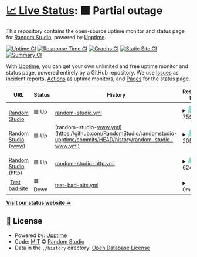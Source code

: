 # [📈 Live Status](https://status.random.studio): <!--live status--> **🟧 Partial outage**

This repository contains the open-source uptime monitor and status page for [Random Studio](https://random.studio), powered by [Upptime](https://github.com/upptime/upptime).

[![Uptime CI](https://github.com/RandomStudio/randomstudio-upptime/workflows/Uptime%20CI/badge.svg)](https://github.com/RandomStudio/randomstudio-upptime/actions?query=workflow%3A%22Uptime+CI%22)
[![Response Time CI](https://github.com/RandomStudio/randomstudio-upptime/workflows/Response%20Time%20CI/badge.svg)](https://github.com/RandomStudio/randomstudio-upptime/actions?query=workflow%3A%22Response+Time+CI%22)
[![Graphs CI](https://github.com/RandomStudio/randomstudio-upptime/workflows/Graphs%20CI/badge.svg)](https://github.com/RandomStudio/randomstudio-upptime/actions?query=workflow%3A%22Graphs+CI%22)
[![Static Site CI](https://github.com/RandomStudio/randomstudio-upptime/workflows/Static%20Site%20CI/badge.svg)](https://github.com/RandomStudio/randomstudio-upptime/actions?query=workflow%3A%22Static+Site+CI%22)
[![Summary CI](https://github.com/RandomStudio/randomstudio-upptime/workflows/Summary%20CI/badge.svg)](https://github.com/RandomStudio/randomstudio-upptime/actions?query=workflow%3A%22Summary+CI%22)

With [Upptime](https://upptime.js.org), you can get your own unlimited and free uptime monitor and status page, powered entirely by a GitHub repository. We use [Issues](https://github.com/RandomStudio/randomstudio-upptime/issues) as incident reports, [Actions](https://github.com/RandomStudio/randomstudio-upptime/actions) as uptime monitors, and [Pages](https://status.random.studio) for the status page.

<!--start: status pages-->
<!-- This summary is generated by Upptime (https://github.com/upptime/upptime) -->
<!-- Do not edit this manually, your changes will be overwritten -->
<!-- prettier-ignore -->
| URL | Status | History | Response Time | Uptime |
| --- | ------ | ------- | ------------- | ------ |
| <img alt="" src="https://icons.duckduckgo.com/ip3/random.studio.ico" height="13"> [Random Studio](https://random.studio) | 🟩 Up | [random-studio.yml](https://github.com/RandomStudio/randomstudio-upptime/commits/HEAD/history/random-studio.yml) | <details><summary><img alt="Response time graph" src="./graphs/random-studio/response-time-week.png" height="20"> 759ms</summary><br><a href="https://status.random.studio/history/random-studio"><img alt="Response time 818" src="https://img.shields.io/endpoint?url=https%3A%2F%2Fraw.githubusercontent.com%2FRandomStudio%2Frandomstudio-upptime%2FHEAD%2Fapi%2Frandom-studio%2Fresponse-time.json"></a><br><a href="https://status.random.studio/history/random-studio"><img alt="24-hour response time 836" src="https://img.shields.io/endpoint?url=https%3A%2F%2Fraw.githubusercontent.com%2FRandomStudio%2Frandomstudio-upptime%2FHEAD%2Fapi%2Frandom-studio%2Fresponse-time-day.json"></a><br><a href="https://status.random.studio/history/random-studio"><img alt="7-day response time 759" src="https://img.shields.io/endpoint?url=https%3A%2F%2Fraw.githubusercontent.com%2FRandomStudio%2Frandomstudio-upptime%2FHEAD%2Fapi%2Frandom-studio%2Fresponse-time-week.json"></a><br><a href="https://status.random.studio/history/random-studio"><img alt="30-day response time 783" src="https://img.shields.io/endpoint?url=https%3A%2F%2Fraw.githubusercontent.com%2FRandomStudio%2Frandomstudio-upptime%2FHEAD%2Fapi%2Frandom-studio%2Fresponse-time-month.json"></a><br><a href="https://status.random.studio/history/random-studio"><img alt="1-year response time 818" src="https://img.shields.io/endpoint?url=https%3A%2F%2Fraw.githubusercontent.com%2FRandomStudio%2Frandomstudio-upptime%2FHEAD%2Fapi%2Frandom-studio%2Fresponse-time-year.json"></a></details> | <details><summary><a href="https://status.random.studio/history/random-studio">100.00%</a></summary><a href="https://status.random.studio/history/random-studio"><img alt="All-time uptime 100.00%" src="https://img.shields.io/endpoint?url=https%3A%2F%2Fraw.githubusercontent.com%2FRandomStudio%2Frandomstudio-upptime%2FHEAD%2Fapi%2Frandom-studio%2Fuptime.json"></a><br><a href="https://status.random.studio/history/random-studio"><img alt="24-hour uptime 100.00%" src="https://img.shields.io/endpoint?url=https%3A%2F%2Fraw.githubusercontent.com%2FRandomStudio%2Frandomstudio-upptime%2FHEAD%2Fapi%2Frandom-studio%2Fuptime-day.json"></a><br><a href="https://status.random.studio/history/random-studio"><img alt="7-day uptime 100.00%" src="https://img.shields.io/endpoint?url=https%3A%2F%2Fraw.githubusercontent.com%2FRandomStudio%2Frandomstudio-upptime%2FHEAD%2Fapi%2Frandom-studio%2Fuptime-week.json"></a><br><a href="https://status.random.studio/history/random-studio"><img alt="30-day uptime 100.00%" src="https://img.shields.io/endpoint?url=https%3A%2F%2Fraw.githubusercontent.com%2FRandomStudio%2Frandomstudio-upptime%2FHEAD%2Fapi%2Frandom-studio%2Fuptime-month.json"></a><br><a href="https://status.random.studio/history/random-studio"><img alt="1-year uptime 100.00%" src="https://img.shields.io/endpoint?url=https%3A%2F%2Fraw.githubusercontent.com%2FRandomStudio%2Frandomstudio-upptime%2FHEAD%2Fapi%2Frandom-studio%2Fuptime-year.json"></a></details>
| <img alt="" src="https://icons.duckduckgo.com/ip3/random.studio.ico" height="13"> [Random Studio (www)](https://random.studio) | 🟩 Up | [random-studio-www.yml](https://github.com/RandomStudio/randomstudio-upptime/commits/HEAD/history/random-studio-www.yml) | <details><summary><img alt="Response time graph" src="./graphs/random-studio-www/response-time-week.png" height="20"> 205ms</summary><br><a href="https://status.random.studio/history/random-studio-www"><img alt="Response time 231" src="https://img.shields.io/endpoint?url=https%3A%2F%2Fraw.githubusercontent.com%2FRandomStudio%2Frandomstudio-upptime%2FHEAD%2Fapi%2Frandom-studio-www%2Fresponse-time.json"></a><br><a href="https://status.random.studio/history/random-studio-www"><img alt="24-hour response time 171" src="https://img.shields.io/endpoint?url=https%3A%2F%2Fraw.githubusercontent.com%2FRandomStudio%2Frandomstudio-upptime%2FHEAD%2Fapi%2Frandom-studio-www%2Fresponse-time-day.json"></a><br><a href="https://status.random.studio/history/random-studio-www"><img alt="7-day response time 205" src="https://img.shields.io/endpoint?url=https%3A%2F%2Fraw.githubusercontent.com%2FRandomStudio%2Frandomstudio-upptime%2FHEAD%2Fapi%2Frandom-studio-www%2Fresponse-time-week.json"></a><br><a href="https://status.random.studio/history/random-studio-www"><img alt="30-day response time 224" src="https://img.shields.io/endpoint?url=https%3A%2F%2Fraw.githubusercontent.com%2FRandomStudio%2Frandomstudio-upptime%2FHEAD%2Fapi%2Frandom-studio-www%2Fresponse-time-month.json"></a><br><a href="https://status.random.studio/history/random-studio-www"><img alt="1-year response time 231" src="https://img.shields.io/endpoint?url=https%3A%2F%2Fraw.githubusercontent.com%2FRandomStudio%2Frandomstudio-upptime%2FHEAD%2Fapi%2Frandom-studio-www%2Fresponse-time-year.json"></a></details> | <details><summary><a href="https://status.random.studio/history/random-studio-www">100.00%</a></summary><a href="https://status.random.studio/history/random-studio-www"><img alt="All-time uptime 100.00%" src="https://img.shields.io/endpoint?url=https%3A%2F%2Fraw.githubusercontent.com%2FRandomStudio%2Frandomstudio-upptime%2FHEAD%2Fapi%2Frandom-studio-www%2Fuptime.json"></a><br><a href="https://status.random.studio/history/random-studio-www"><img alt="24-hour uptime 100.00%" src="https://img.shields.io/endpoint?url=https%3A%2F%2Fraw.githubusercontent.com%2FRandomStudio%2Frandomstudio-upptime%2FHEAD%2Fapi%2Frandom-studio-www%2Fuptime-day.json"></a><br><a href="https://status.random.studio/history/random-studio-www"><img alt="7-day uptime 100.00%" src="https://img.shields.io/endpoint?url=https%3A%2F%2Fraw.githubusercontent.com%2FRandomStudio%2Frandomstudio-upptime%2FHEAD%2Fapi%2Frandom-studio-www%2Fuptime-week.json"></a><br><a href="https://status.random.studio/history/random-studio-www"><img alt="30-day uptime 100.00%" src="https://img.shields.io/endpoint?url=https%3A%2F%2Fraw.githubusercontent.com%2FRandomStudio%2Frandomstudio-upptime%2FHEAD%2Fapi%2Frandom-studio-www%2Fuptime-month.json"></a><br><a href="https://status.random.studio/history/random-studio-www"><img alt="1-year uptime 100.00%" src="https://img.shields.io/endpoint?url=https%3A%2F%2Fraw.githubusercontent.com%2FRandomStudio%2Frandomstudio-upptime%2FHEAD%2Fapi%2Frandom-studio-www%2Fuptime-year.json"></a></details>
| <img alt="" src="https://icons.duckduckgo.com/ip3/random.studio.ico" height="13"> [Random Studio (http)](http://random.studio) | 🟩 Up | [random-studio-http.yml](https://github.com/RandomStudio/randomstudio-upptime/commits/HEAD/history/random-studio-http.yml) | <details><summary><img alt="Response time graph" src="./graphs/random-studio-http/response-time-week.png" height="20"> 624ms</summary><br><a href="https://status.random.studio/history/random-studio-http"><img alt="Response time 647" src="https://img.shields.io/endpoint?url=https%3A%2F%2Fraw.githubusercontent.com%2FRandomStudio%2Frandomstudio-upptime%2FHEAD%2Fapi%2Frandom-studio-http%2Fresponse-time.json"></a><br><a href="https://status.random.studio/history/random-studio-http"><img alt="24-hour response time 857" src="https://img.shields.io/endpoint?url=https%3A%2F%2Fraw.githubusercontent.com%2FRandomStudio%2Frandomstudio-upptime%2FHEAD%2Fapi%2Frandom-studio-http%2Fresponse-time-day.json"></a><br><a href="https://status.random.studio/history/random-studio-http"><img alt="7-day response time 624" src="https://img.shields.io/endpoint?url=https%3A%2F%2Fraw.githubusercontent.com%2FRandomStudio%2Frandomstudio-upptime%2FHEAD%2Fapi%2Frandom-studio-http%2Fresponse-time-week.json"></a><br><a href="https://status.random.studio/history/random-studio-http"><img alt="30-day response time 644" src="https://img.shields.io/endpoint?url=https%3A%2F%2Fraw.githubusercontent.com%2FRandomStudio%2Frandomstudio-upptime%2FHEAD%2Fapi%2Frandom-studio-http%2Fresponse-time-month.json"></a><br><a href="https://status.random.studio/history/random-studio-http"><img alt="1-year response time 647" src="https://img.shields.io/endpoint?url=https%3A%2F%2Fraw.githubusercontent.com%2FRandomStudio%2Frandomstudio-upptime%2FHEAD%2Fapi%2Frandom-studio-http%2Fresponse-time-year.json"></a></details> | <details><summary><a href="https://status.random.studio/history/random-studio-http">100.00%</a></summary><a href="https://status.random.studio/history/random-studio-http"><img alt="All-time uptime 100.00%" src="https://img.shields.io/endpoint?url=https%3A%2F%2Fraw.githubusercontent.com%2FRandomStudio%2Frandomstudio-upptime%2FHEAD%2Fapi%2Frandom-studio-http%2Fuptime.json"></a><br><a href="https://status.random.studio/history/random-studio-http"><img alt="24-hour uptime 100.00%" src="https://img.shields.io/endpoint?url=https%3A%2F%2Fraw.githubusercontent.com%2FRandomStudio%2Frandomstudio-upptime%2FHEAD%2Fapi%2Frandom-studio-http%2Fuptime-day.json"></a><br><a href="https://status.random.studio/history/random-studio-http"><img alt="7-day uptime 100.00%" src="https://img.shields.io/endpoint?url=https%3A%2F%2Fraw.githubusercontent.com%2FRandomStudio%2Frandomstudio-upptime%2FHEAD%2Fapi%2Frandom-studio-http%2Fuptime-week.json"></a><br><a href="https://status.random.studio/history/random-studio-http"><img alt="30-day uptime 100.00%" src="https://img.shields.io/endpoint?url=https%3A%2F%2Fraw.githubusercontent.com%2FRandomStudio%2Frandomstudio-upptime%2FHEAD%2Fapi%2Frandom-studio-http%2Fuptime-month.json"></a><br><a href="https://status.random.studio/history/random-studio-http"><img alt="1-year uptime 100.00%" src="https://img.shields.io/endpoint?url=https%3A%2F%2Fraw.githubusercontent.com%2FRandomStudio%2Frandomstudio-upptime%2FHEAD%2Fapi%2Frandom-studio-http%2Fuptime-year.json"></a></details>
| <img alt="" src="https://icons.duckduckgo.com/ip3/random.studiof.ico" height="13"> [Test bad site](http://random.studiof) | 🟥 Down | [test-bad-site.yml](https://github.com/RandomStudio/randomstudio-upptime/commits/HEAD/history/test-bad-site.yml) | <details><summary><img alt="Response time graph" src="./graphs/test-bad-site/response-time-week.png" height="20"> 0ms</summary><br><a href="https://status.random.studio/history/test-bad-site"><img alt="Response time 0" src="https://img.shields.io/endpoint?url=https%3A%2F%2Fraw.githubusercontent.com%2FRandomStudio%2Frandomstudio-upptime%2FHEAD%2Fapi%2Ftest-bad-site%2Fresponse-time.json"></a><br><a href="https://status.random.studio/history/test-bad-site"><img alt="24-hour response time 0" src="https://img.shields.io/endpoint?url=https%3A%2F%2Fraw.githubusercontent.com%2FRandomStudio%2Frandomstudio-upptime%2FHEAD%2Fapi%2Ftest-bad-site%2Fresponse-time-day.json"></a><br><a href="https://status.random.studio/history/test-bad-site"><img alt="7-day response time 0" src="https://img.shields.io/endpoint?url=https%3A%2F%2Fraw.githubusercontent.com%2FRandomStudio%2Frandomstudio-upptime%2FHEAD%2Fapi%2Ftest-bad-site%2Fresponse-time-week.json"></a><br><a href="https://status.random.studio/history/test-bad-site"><img alt="30-day response time 0" src="https://img.shields.io/endpoint?url=https%3A%2F%2Fraw.githubusercontent.com%2FRandomStudio%2Frandomstudio-upptime%2FHEAD%2Fapi%2Ftest-bad-site%2Fresponse-time-month.json"></a><br><a href="https://status.random.studio/history/test-bad-site"><img alt="1-year response time 0" src="https://img.shields.io/endpoint?url=https%3A%2F%2Fraw.githubusercontent.com%2FRandomStudio%2Frandomstudio-upptime%2FHEAD%2Fapi%2Ftest-bad-site%2Fresponse-time-year.json"></a></details> | <details><summary><a href="https://status.random.studio/history/test-bad-site">0.00%</a></summary><a href="https://status.random.studio/history/test-bad-site"><img alt="All-time uptime 0.00%" src="https://img.shields.io/endpoint?url=https%3A%2F%2Fraw.githubusercontent.com%2FRandomStudio%2Frandomstudio-upptime%2FHEAD%2Fapi%2Ftest-bad-site%2Fuptime.json"></a><br><a href="https://status.random.studio/history/test-bad-site"><img alt="24-hour uptime 0.00%" src="https://img.shields.io/endpoint?url=https%3A%2F%2Fraw.githubusercontent.com%2FRandomStudio%2Frandomstudio-upptime%2FHEAD%2Fapi%2Ftest-bad-site%2Fuptime-day.json"></a><br><a href="https://status.random.studio/history/test-bad-site"><img alt="7-day uptime 0.00%" src="https://img.shields.io/endpoint?url=https%3A%2F%2Fraw.githubusercontent.com%2FRandomStudio%2Frandomstudio-upptime%2FHEAD%2Fapi%2Ftest-bad-site%2Fuptime-week.json"></a><br><a href="https://status.random.studio/history/test-bad-site"><img alt="30-day uptime 0.00%" src="https://img.shields.io/endpoint?url=https%3A%2F%2Fraw.githubusercontent.com%2FRandomStudio%2Frandomstudio-upptime%2FHEAD%2Fapi%2Ftest-bad-site%2Fuptime-month.json"></a><br><a href="https://status.random.studio/history/test-bad-site"><img alt="1-year uptime 0.00%" src="https://img.shields.io/endpoint?url=https%3A%2F%2Fraw.githubusercontent.com%2FRandomStudio%2Frandomstudio-upptime%2FHEAD%2Fapi%2Ftest-bad-site%2Fuptime-year.json"></a></details>

<!--end: status pages-->

[**Visit our status website →**](https://status.random.studio)

## 📄 License

- Powered by: [Upptime](https://github.com/upptime/upptime)
- Code: [MIT](./LICENSE) © [Random Studio](https://random.studio)
- Data in the `./history` directory: [Open Database License](https://opendatacommons.org/licenses/odbl/1-0/)
